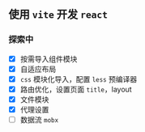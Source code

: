 ## 使用 `vite` 开发 `react`

### 探索中


- [x] 按需导入组件模块
- [x] 自适应布局
- [x] `css` 模块化导入，配置 `less` 预编译器
- [x] 路由优化，设置页面 `title`，layout
- [x] 文件模块 
- [x] 代理设置
- [ ] 数据流 `mobx`
